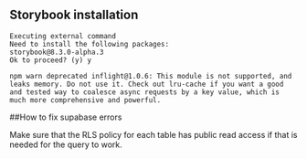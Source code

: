 ## Storybook installation

```
Executing external command
Need to install the following packages:
storybook@8.3.0-alpha.3
Ok to proceed? (y) y

npm warn deprecated inflight@1.0.6: This module is not supported, and leaks memory. Do not use it. Check out lru-cache if you want a good and tested way to coalesce async requests by a key value, which is much more comprehensive and powerful.
```

##How to fix supabase errors

Make sure that the RLS policy for each table has public read access if that is needed for the query to work.
